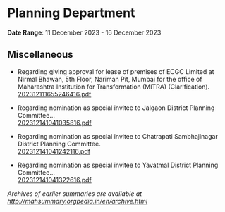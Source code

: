 # Planning Department

**Date Range**: 11 December 2023 - 16 December 2023


## Miscellaneous
- Regarding giving approval for lease of premises of ECGC Limited at Nirmal Bhawan, 5th Floor, Nariman Pit, Mumbai for the office of Maharashtra Institution for Transformation (MITRA) (Clarification).\
  [202312111655246416.pdf](https://gr.maharashtra.gov.in/Site/Upload/Government%20Resolutions/English/202312111655246416.pdf)

- Regarding nomination as special invitee to Jalgaon District Planning Committee...\
  [202312141041035816.pdf](https://gr.maharashtra.gov.in/Site/Upload/Government%20Resolutions/English/202312141041035816.pdf)

- Regarding nomination as special invitee to Chatrapati Sambhajinagar District Planning Committee.\
  [202312141041242116.pdf](https://gr.maharashtra.gov.in/Site/Upload/Government%20Resolutions/English/202312141041242116.pdf)

- Regarding nomination as special invitee to Yavatmal District Planning Committee...\
  [202312141041322616.pdf](https://gr.maharashtra.gov.in/Site/Upload/Government%20Resolutions/English/202312141041322616.pdf)


*Archives of earlier summaries are available at http://mahsummary.orgpedia.in/en/archive.html*